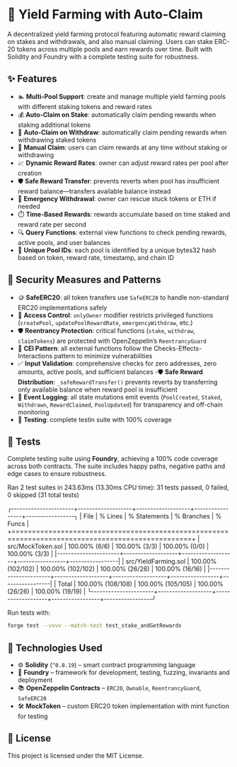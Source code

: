 # 🌾 Yield Farming with Auto-Claim

A decentralized yield farming protocol featuring automatic reward claiming on stakes and withdrawals, and also manual claiming. Users can stake ERC-20 tokens across multiple pools and earn rewards over time. Built with Solidity and Foundry with a complete testing suite for robustness.

## ✨ Features

- 🏊 **Multi-Pool Support**: create and manage multiple yield farming pools with different staking tokens and reward rates
- 💰 **Auto-Claim on Stake**: automatically claim pending rewards when staking additional tokens
- 💸 **Auto-Claim on Withdraw**: automatically claim pending rewards when withdrawing staked tokens
- 🔄 **Manual Claim**: users can claim rewards at any time without staking or withdrawing
- 📈 **Dynamic Reward Rates**: owner can adjust reward rates per pool after creation
- 🛡️ **Safe Reward Transfer**: prevents reverts when pool has insufficient reward balance—transfers available balance instead
- 🚨 **Emergency Withdrawal**: owner can rescue stuck tokens or ETH if needed
- ⏱️ **Time-Based Rewards**: rewards accumulate based on time staked and reward rate per second
- 🔍 **Query Functions**: external view functions to check pending rewards, active pools, and user balances
- 🎯 **Unique Pool IDs**: each pool is identified by a unique bytes32 hash based on token, reward rate, timestamp, and chain ID

## 🔐 Security Measures and Patterns

- 🪙 **SafeERC20**: all token transfers use `SafeERC20` to handle non-standard ERC20 implementations safely
- 🔑 **Access Control**: `onlyOwner` modifier restricts privileged functions (`createPool`, `updatePoolRewardRate`, `emergencyWithdraw`, etc.)
- 🛡️ **Reentrancy Protection**: critical functions (`stake`, `withdraw`, `claimTokens`) are protected with OpenZeppelin’s `ReentrancyGuard`
- 🧩 **CEI Pattern**: all external functions follow the Checks-Effects-Interactions pattern to minimize vulnerabilities
- ✅ **Input Validation**: comprehensive checks for zero addresses, zero amounts, active pools, and sufficient balances
  -🛡️ **Safe Reward Distribution**: `_safeRewardTransfer()` prevents reverts by transferring only available balance when reward pool is insufficient
- 📢 **Event Logging**: all state mutations emit events (`PoolCreated`, `Staked`, `Withdrawn`, `RewardClaimed`, `PoolUpdated`) for transparency and off-chain monitoring
- 🧪 **Testing**: complete testin suite with 100% coverage

## 🧪 Tests

Complete testing suite using **Foundry**, achieving a 100% code coverage across both contracts.
The suite includes happy paths, negative paths and edge cases to ensure robustness.

Ran 2 test suites in 243.63ms (13.30ms CPU time): 31 tests passed, 0 failed, 0 skipped (31 total tests)

╭----------------------+-------------------+-------------------+-----------------+-----------------╮
| File | % Lines | % Statements | % Branches | % Funcs |
+==================================================================================================+
| src/MockToken.sol | 100.00% (6/6) | 100.00% (3/3) | 100.00% (0/0) | 100.00% (3/3) |
|----------------------+-------------------+-------------------+-----------------+-----------------|
| src/YieldFarming.sol | 100.00% (102/102) | 100.00% (102/102) | 100.00% (26/26) | 100.00% (16/16) |
|----------------------+-------------------+-------------------+-----------------+-----------------|
| Total | 100.00% (108/108) | 100.00% (105/105) | 100.00% (26/26) | 100.00% (19/19) |
╰----------------------+-------------------+-------------------+-----------------+-----------------╯

Run tests with:

```bash
forge test --vvvv --match-test test_stake_andGetRewards
```

## 🧠 Technologies Used

- ⚙️ **Solidity** (`^0.8.19`) – smart contract programming language
- 🧪 **Foundry** – framework for development, testing, fuzzing, invariants and deployment
- 📚 **OpenZeppelin Contracts** – `ERC20`, `Ownable`, `ReentrancyGuard`, `SafeERC20`
- 🛠️ **MockToken** – custom ERC20 token implementation with mint function for testing

## 📜 License

This project is licensed under the MIT License.
